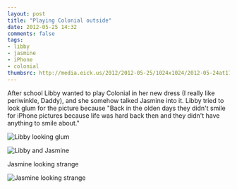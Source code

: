 ```yaml
---
layout: post
title: "Playing Colonial outside"
date: 2012-05-25 14:32
comments: false
tags: 
- libby
- jasmine
- iPhone
- colonial
thumbsrc: http://media.eick.us/2012/2012-05-25/1024x1024/2012-05-24at17.29.40.jpg
---
```

After school Libby wanted to play Colonial in her new dress (I really like periwinkle, Daddy), and she somehow talked Jasmine into it.  Libby tried to look glum for the picture because "Back in the olden days they didn't smile for iPhone pictures because life was hard back then and they didn't have anything to smile about."




![Libby looking glum](http://media.eick.us/media/photographs/2012/2012-05-25/2012-05-24at17.36.27.jpg)




![Libby and Jasmine](http://media.eick.us/media/photographs/2012/2012-05-25/2012-05-24at17.29.40.jpg)



Jasmine looking strange



![Jasmine looking strange](http://media.eick.us/media/photographs/2012/2012-05-25/2012-05-24at17.28.37.jpg)

